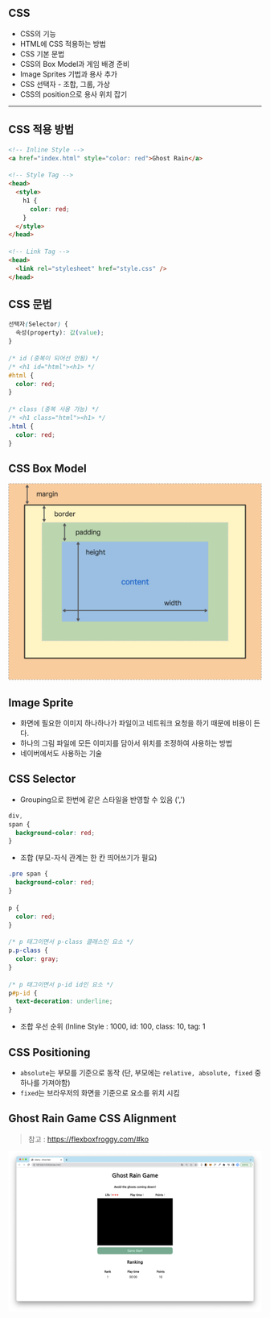 ## CSS

- CSS의 기능
- HTML에 CSS 적용하는 방법
- CSS 기본 문법
- CSS의 Box Model과 게임 배경 준비
- Image Sprites 기법과 용사 추가
- CSS 선택자 - 조합, 그룹, 가상
- CSS의 position으로 용사 위치 잡기

---

## CSS 적용 방법

```html
<!-- Inline Style -->
<a href="index.html" style="color: red">Ghost Rain</a>

<!-- Style Tag -->
<head>
  <style>
    h1 {
      color: red;
    }
  </style>
</head>

<!-- Link Tag -->
<head>
  <link rel="stylesheet" href="style.css" />
</head>
```

## CSS 문법

```css
선택자(Selector) {
  속성(property): 값(value);
}

/* id (중복이 되어선 안됨) */
/* <h1 id="html"><h1> */
#html {
  color: red;
}

/* class (중복 사용 가능) */
/* <h1 class="html"><h1> */
.html {
  color: red;
}
```

## CSS Box Model

![](../images/css_box_model.png)

## Image Sprite

- 화면에 필요한 이미지 하나하나가 파일이고 네트워크 요청을 하기 때문에 비용이 든다.
- 하나의 그림 파일에 모든 이미지를 담아서 위치를 조정하여 사용하는 방법
- 네이버에서도 사용하는 기술

## CSS Selector

- Grouping으로 한번에 같은 스타일을 반영할 수 있음 (',')

```css
div,
span {
  background-color: red;
}
```

- 조합 (부모-자식 관계는 한 칸 띄어쓰기가 필요)

```css
.pre span {
  background-color: red;
}

p {
  color: red;
}

/* p 태그이면서 p-class 클래스인 요소 */
p.p-class {
  color: gray;
}

/* p 태그이면서 p-id id인 요소 */
p#p-id {
  text-decoration: underline;
}
```

- 조합 우선 순위 (Inline Style : 1000, id: 100, class: 10, tag: 1

## CSS Positioning

- `absolute`는 부모를 기준으로 동작 (단, 부모에는 `relative, absolute, fixed` 중 하나를 가져야함)
- `fixed`는 브라우저의 화면을 기준으로 요소를 위치 시킴

## Ghost Rain Game CSS Alignment

> 참고 : https://flexboxfroggy.com/#ko

![](/images/ghost_game_css.png)
